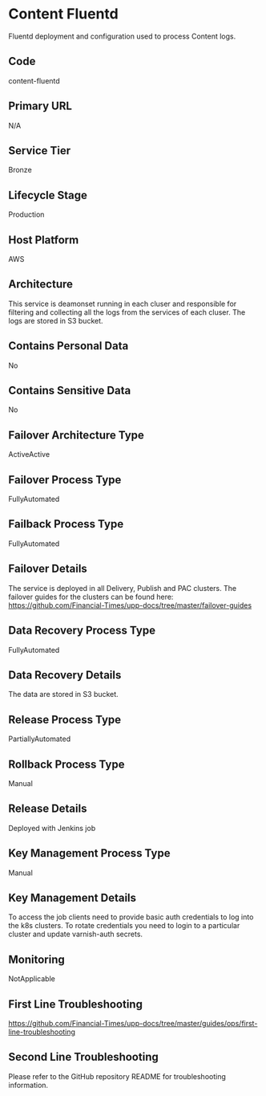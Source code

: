 <!--
    Written in the format prescribed by https://github.com/Financial-Times/runbook.md.
    Any future edits should abide by this format.
-->
# Content Fluentd

Fluentd deployment and configuration used to process Content logs.

## Code

content-fluentd

## Primary URL

N/A

## Service Tier

Bronze

## Lifecycle Stage

Production

## Host Platform

AWS

## Architecture

This service is deamonset running in each cluser and responsible for filtering and collecting all the logs from the services of each cluser. The logs are stored in S3 bucket.

## Contains Personal Data

No

## Contains Sensitive Data

No

<!-- Placeholder - remove HTML comment markers to activate
## Can Download Personal Data
Choose Yes or No

...or delete this placeholder if not applicable to this system
-->

<!-- Placeholder - remove HTML comment markers to activate
## Can Contact Individuals
Choose Yes or No

...or delete this placeholder if not applicable to this system
-->

## Failover Architecture Type

ActiveActive

## Failover Process Type

FullyAutomated

## Failback Process Type

FullyAutomated

## Failover Details

The service is deployed in all Delivery, Publish and PAC clusters. The failover guides for the clusters can be found here:
<https://github.com/Financial-Times/upp-docs/tree/master/failover-guides>

## Data Recovery Process Type

FullyAutomated

## Data Recovery Details

The data are stored in S3 bucket.

## Release Process Type

PartiallyAutomated

## Rollback Process Type

Manual

## Release Details

Deployed with Jenkins job

<!-- Placeholder - remove HTML comment markers to activate
## Heroku Pipeline Name
Enter descriptive text satisfying the following:
This is the name of the Heroku pipeline for this system. If you don't have a pipeline, this is the name of the app in Heroku. A pipeline is a group of Heroku apps that share the same codebase where each app in a pipeline represents the different stages in a continuous delivery workflow, i.e. staging, production.

...or delete this placeholder if not applicable to this system
-->

## Key Management Process Type

Manual

## Key Management Details

To access the job clients need to provide basic auth credentials to log into the k8s clusters.
To rotate credentials you need to login to a particular cluster and update varnish-auth secrets.

## Monitoring

NotApplicable

## First Line Troubleshooting

<https://github.com/Financial-Times/upp-docs/tree/master/guides/ops/first-line-troubleshooting>

## Second Line Troubleshooting

Please refer to the GitHub repository README for troubleshooting information.